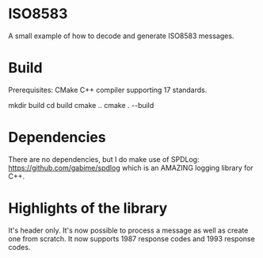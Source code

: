 # ISO8583
A small example of how to decode and generate ISO8583 messages.

# Build
Prerequisites:
  CMake
  C++ compiler supporting 17 standards.

mkdir build
cd build
cmake ..
cmake . --build

# Dependencies
There are no dependencies, but I do make use of SPDLog: 
https://github.com/gabime/spdlog 
which is an AMAZING logging library for C++.

# Highlights of the library
It's header only.
It's now possible to process a message as well as create one from scratch.
It now supports 1987 response codes and 1993 response codes.

